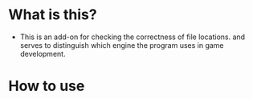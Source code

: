 # What is this?
- This is an add-on for checking the correctness of file locations. and serves to distinguish which engine the program uses in game development.

# How to use

